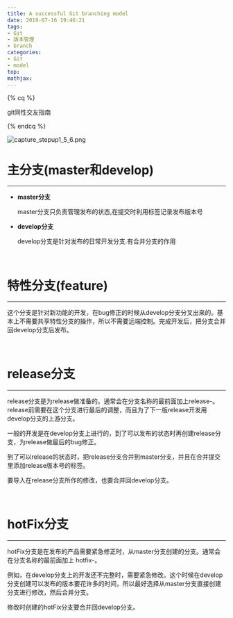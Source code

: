 ```yaml
---
title: A successful Git branching model
date: 2019-07-16 19:46:21
tags: 
- Git 
- 版本管理
- branch
categories:
- Git
- model
top:
mathjax:
---
```




{% cq %}

git同性交友指南

{% endcq %}

<!-- more -->


![capture_stepup1_5_6.png](https://i.loli.net/2019/07/16/5d2dc5fc1c2ac17597.png)

# 主分支(master和develop)

---

- **master分支**

  master分支只负责管理发布的状态,在提交时利用标签记录发布版本号

- **develop分支**

  develop分支是针对发布的日常开发分支.有合并分支的作用

<br>

#  特性分支(feature)

---

这个分支是针对新功能的开发，在bug修正的时候从develop分支分叉出来的。基本上不需要共享特性分支的操作，所以不需要远端控制。完成开发后，把分支合并回develop分支后发布。

<br>

# release分支

---

release分支是为release做准备的。通常会在分支名称的最前面加上release-。release前需要在这个分支进行最后的调整，而且为了下一版release开发用develop分支的上游分支。

一般的开发是在develop分支上进行的，到了可以发布的状态时再创建release分支，为release做最后的bug修正。

到了可以release的状态时，把release分支合并到master分支，并且在合并提交里添加release版本号的标签。

要导入在release分支所作的修改，也要合并回develop分支。

<br>

# hotFix分支

---

hotFix分支是在发布的产品需要紧急修正时，从master分支创建的分支。通常会在分支名称的最前面加上 hotfix-。

例如，在develop分支上的开发还不完整时，需要紧急修改。这个时候在develop分支创建可以发布的版本要花许多的时间，所以最好选择从master分支直接创建分支进行修改，然后合并分支。

修改时创建的hotFix分支要合并回develop分支。